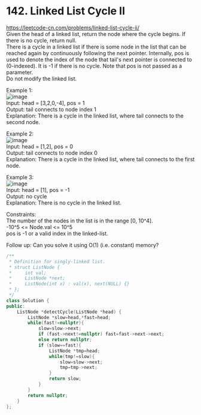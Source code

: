 # 142. Linked List Cycle II
https://leetcode-cn.com/problems/linked-list-cycle-ii/  
Given the head of a linked list, return the node where the cycle begins. If there is no cycle, return null.  
There is a cycle in a linked list if there is some node in the list that can be reached again by continuously following the next pointer. Internally, pos is used to denote the index of the node that tail's next pointer is connected to (0-indexed). It is -1 if there is no cycle. Note that pos is not passed as a parameter.  
Do not modify the linked list.  

Example 1:  
![image](https://user-images.githubusercontent.com/60777462/155045234-359e32af-ed78-48a1-82e3-697d2f503b08.png)  
Input: head = [3,2,0,-4], pos = 1  
Output: tail connects to node index 1  
Explanation: There is a cycle in the linked list, where tail connects to the second node.  

Example 2:    
![image](https://user-images.githubusercontent.com/60777462/155045248-e73dd283-694b-4118-a546-b6f02fb42804.png)  
Input: head = [1,2], pos = 0  
Output: tail connects to node index 0  
Explanation: There is a cycle in the linked list, where tail connects to the first node.  

Example 3:  
![image](https://user-images.githubusercontent.com/60777462/155045265-c1b68227-a639-4055-bbca-621476119b6f.png)  
Input: head = [1], pos = -1  
Output: no cycle  
Explanation: There is no cycle in the linked list.  

Constraints:  
The number of the nodes in the list is in the range [0, 10^4].  
-10^5 <= Node.val <= 10^5  
pos is -1 or a valid index in the linked-list.   

Follow up: Can you solve it using O(1) (i.e. constant) memory?  

``` cpp
/**
 * Definition for singly-linked list.
 * struct ListNode {
 *     int val;
 *     ListNode *next;
 *     ListNode(int x) : val(x), next(NULL) {}
 * };
 */
class Solution {
public:
    ListNode *detectCycle(ListNode *head) {
        ListNode *slow=head,*fast=head;
        while(fast!=nullptr){
            slow=slow->next;
            if (fast->next!=nullptr) fast=fast->next->next;
            else return nullptr;
            if (slow==fast){
                ListNode *tmp=head;
                while(tmp!=slow){
                    slow=slow->next;
                    tmp=tmp->next;
                }
                return slow;
            }
        }
        return nullptr;
    }
};
```
